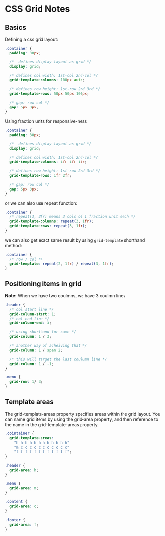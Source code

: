 # CSS Grid Notes

## Basics

Defining a css grid layout:

```css
.container {
  padding: 30px;

  /*  defines display layout as grid */
  display: grid;

  /* defines col width: 1st-col 2nd-col */
  grid-template-columns: 100px auto;

  /* defines row height: 1st-row 2nd 3rd */
  grid-template-rows: 50px 50px 100px;

  /* gap: row col */
  gap: 5px 3px;
}
```

Using fraction units for responsive-ness

```css
.container {
  padding: 30px;

  /*  defines display layout as grid */
  display: grid;

  /* defines col width: 1st-col 2nd-col */
  grid-template-columns: 1fr 1fr 1fr;

  /* defines row height: 1st-row 2nd 3rd */
  grid-template-rows: 1fr 2fr;

  /* gap: row col */
  gap: 5px 3px;
}
```

or we can also use repeat function:

```css
.container {
  /* repeat(3, 2fr) means 3 cols of 1 fraction unit each */
  grid-template-columns: repeat(3, 1fr);
  grid-template-rows: repeat(3, 1fr);
}
```

we can also get exact same result by using `grid-template` shorthand method:

```css
.container {
  /* row / col */
  grid-template: repeat(2, 1fr) / repeat(3, 1fr);
}
```

## Positioning items in grid

**Note:** When we have two coulmns, we have 3 coulmn lines

```css
.header {
  /* col start line */
  grid-column-start: 1;
  /* col end line */
  grid-column-end: 3;

  /* using shorthand for same */
  grid-column: 1 / 3;

  /* another way of acheiving that */
  grid-column: 1 / span 2;

  /* this will target the last coulumn line */
  grid-column: 1 / -1;
}

.menu {
  grid-row: 1/ 3;
}
```

## Template areas

The grid-template-areas property specifies areas within the grid layout. You can name grid items by using the grid-area property, and then reference to the name in the grid-template-areas property.

```css
.cointainer {
  grid-template-areas:
    "h h h h h h h h h h h h"
    "m c c c c c c c c c c c"
    "f f f f f f f f f f f f";
}

.header {
  grid-area: h;
}

.menu {
  grid-area: m;
}

.content {
  grid-area: c;
}

.footer {
  grid-area: f;
}
```
